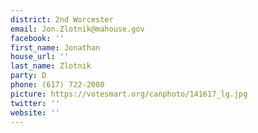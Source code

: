```yaml
---
district: 2nd Worcester
email: Jon.Zlotnik@mahouse.gov
facebook: ''
first_name: Jonathan
house_url: ''
last_name: Zlotnik
party: D
phone: (617) 722-2080
picture: https://votesmart.org/canphoto/141617_lg.jpg
twitter: ''
website: ''
---
```

